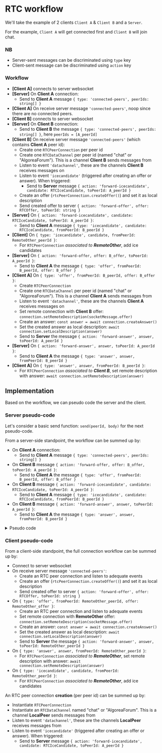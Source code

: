 # RTC workflow

We'll take the example of 2 clients `Client A` & `Client B` and a `Server`.

For the example, `Client A` will get connected first and `Client B` will join chat.

### NB
- Server-sent messages can be discriminated using `type` key
- Client-sent message can be discriminated using `action` key


### Workflow

- **[Client A]** connects to server websocket
- **[Server]** On **Client A** connection:
  - Send to **Client A** message `{ type: 'connected-peers', peerIds: string[] }`
- **[Client A]** On receive server message `'connected-peers'`, noop since there are no connected peers.
- **[Client B]** connects to server websocket
- **[Server]** On **Client B** connection:
  - Send to **Client B** the message `{ type: 'connected-peers', peerIds: string[] }`, here `peerIds = [A_peerId]`
- **[Client B]** On receive server message `'connected-peers'` (which contains **Client A** peer id):
  - Create one `RTCPeerConnection` per peer id
  - Create one `RTCDataChannel` per peer id (named "chat" or "AlgoreaForum"). This is a channel **Client B** sends messages from
  - Listen to event `'datachannel'`, these are the channels **Client B** receives messages on
  - Listen to event `'icecandidate'` (triggered after creating an offer or answer). When triggered:
    - Send to **Server** message `{ action: 'forward-icecandidate', candidate: RTCIceCandidate, toPeerId: A_peerId }`
  - Create an offer (`rtcPeerConnection.createOffer()`) and set it as local description
  - Send created offer to server `{ action: 'forward-offer', offer: RTCOffer, toPeerId: string }`
- **[Server]** On `{ action: 'forward-icecandidate', candidate: RTCIceCandidate, toPeerId: A_peerId }`:
  - Send to **Client A** message `{ type: 'icecandidate', candidate: RTCIceCandidate, fromPeerId: B_peerId }`
- **[Client]** On `{ type: 'icecandidate', candidate, fromPeerId: RemoteOther_peerId }`:
  - For `RTCPeerConnection` _associated to **RemoteOther**_, add ice candidates
- **[Server]** On `{ action: 'forward-offer, offer: B_offer, toPeerId: A_peerId }`:
  - Send to **Client A** the message `{ type: 'offer', fromPeerId: B_peerId, offer: B_offer }`
- **[Client A]** On `{ type: 'offer', fromPeerId: B_peerId, offer: B_offer }`:
  - Create `RTCPeerConnection`
  - Create one `RTCDataChannel` per peer id (named "chat" or "AlgoreaForum"). This is a channel **Client A** sends messages from
  - Listen to event `'datachannel'`, these are the channels **Client A** receives messages on
  - Set remote connection with **Client B** offer: `connection.setRemoteDescription(socketMessage.offer)`
  - Create an answer: `const answer = await connection.createAnswer()`
  - Set the created answer  as local description: `await connection.setLocalDescription(answer)`
  - Send to **Server** the message `{ action: 'forward-answer', answer, toPeerId: A_peerId }`
- **[Server]** On `{ action: 'forward-answer', answer, toPeerId: A_peerId }`:
  - Send to **Client A** the message `{ type: 'answer', answer, fromPeerId: B_peerId }`
- **[Client A]** On `{ type: 'answer', answer, fromPeerId: B_peerId }`:
  - For `RTCPeerConnection` _associated to **Client B**_, set remote description with answer: `await connection.setRemoteDescription(answer)`

## Implementation

Based on the workflow, we can pseudo code the server and the client.

### Server pseudo-code

Let's consider a basic send function: `send(peerId, body)` for the next pseudo-code.

From a server-side standpoint, the workflow can be summed up by:
- On **Client A** connection:
  - Send to **Client A** message `{ type: 'connected-peers', peerIds: string[] }`
- On **Client B** message `{ action: 'forward-offer, offer: B_offer, toPeerId: A_peerId }`:
  - Send to **Client A** the message `{ type: 'offer', fromPeerId: B_peerId, offer: B_offer }`
- On **Client B** message `{ action: 'forward-icecandidate', candidate: RTCIceCandidate, toPeerId: A_peerId }`:
  - Send to **Client A** message `{ type: 'icecandidate', candidate: RTCIceCandidate, fromPeerId: B_peerId }`
- On **Client B** message `{ action: 'forward-answer', answer, toPeerId: A_peerId }`:
  - Send to **Client A** the message `{ type: 'answer', answer, fromPeerId: B_peerId }`

<details>
<summary>Pseudo code</summary>

##### On connection, send connected peers

```js
export const connectionHandler = async (event) => {
  const newPeerId = getPeerId(event);
  const peerIds = await dynamodb.scan({ ... }).promise();
  await dynamodb.put({ ... }).promise();
  await send(newPeerId, { type: 'connected-peers', peerIds })

  return { statusCode: 204, body: null };
}
```

##### On disconnection, remove peer from db

```js
export const disconnectionHandler = async (event) => {
  const peerId = getPeerId(event);
  await dynamodb.delete({ ... }).promise();

  return { statusCode: 204 };
};
```

##### On forward offer, forward offer

```js
export const forwardOffer = async (event) => {
  const { offer, toPeerId } = getPayload(event); // get payload from event
  const fromPeerId = getPeerId(event); // get peer id from event
  await assertPeerIsConnected(toPeerId)

  await send(toPeerId, { type: 'offer', offer, fromPeerId })

  return { statusCode: 204, body: null };
}
```

##### On forward answer, forward answer

```js
export const forwardAnswer = async (event) => {
  const { answer, toPeerId } = getPayload(event);
  const fromPeerId = getPeerId(event);
  await assertPeerIsConnected(toPeerId);

  await send(toPeerId, { type: 'answer', answer, fromPeerId })

  return { statusCode: 204 }
};
```

##### On forward ice candidate, forward ice candidate

```js
export const forwardIceCandidate = async (event) => {
  const { candidate, toPeerId } = getPayload(event);
  const fromPeerId = getPeerId(event);
  await assertPeerIsConnected(toPeerId);

  await send(toPeerId, { type: 'icecandidate', candidate, fromPeerId });

  return { statusCode: 204 };
};
```

</details>

### Client pseudo-code

From a client-side standpoint, the full connection workflow can be summed up by:
- Connect to server websocket
- On receive server message `'connected-peers'`:
  - Create an RTC peer connection and listen to adequate events
  - Create an offer (`rtcPeerConnection.createOffer()`) and set it as local description
  - Send created offer to server `{ action: 'forward-offer', offer: RTCOffer, toPeerId: string }`
- On `{ type: 'offer', fromPeerId: RemoteOther_peerId, offer: RemoteOther_offer }`:
  - Create an RTC peer connection and listen to adequate events
  - Set remote connection with **RemoteOther** offer: `connection.setRemoteDescription(socketMessage.offer)`
  - Create an answer: `const answer = await connection.createAnswer()`
  - Set the created answer  as local description: `await connection.setLocalDescription(answer)`
  - Send to **Server** the message `{ action: 'forward-answer', answer, toPeerId: RemoteOther_peerId }`
- On `{ type: 'answer', answer, fromPeerId: RemoteOther_peerId }`:
  - For `RTCPeerConnection` _associated to **RemoteOther**_, set remote description with answer: `await connection.setRemoteDescription(answer)`
- On `{ type: 'icecandidate', candidate, fromPeerId: RemoteOther_peerId }`:
  - For `RTCPeerConnection` _associated to **RemoteOther**_, add ice candidates


An RTC peer connection **creation** (per peer id) can be summed up by:
- Instantiate `RTCPeerConnection`
- Instantiate an `RTCDataChannel` named "chat" or "AlgoreaForum". This is a channel **LocalPeer** sends messages from
- Listen to event `'datachannel'`, these are the channels **LocalPeer** receives messages from
- Listen to event `'icecandidate'` (triggered after creating an offer or answer). When triggered:
  - Send to **Server** message `{ action: 'forward-icecandidate', candidate: RTCIceCandidate, toPeerId: A_peerId }`
